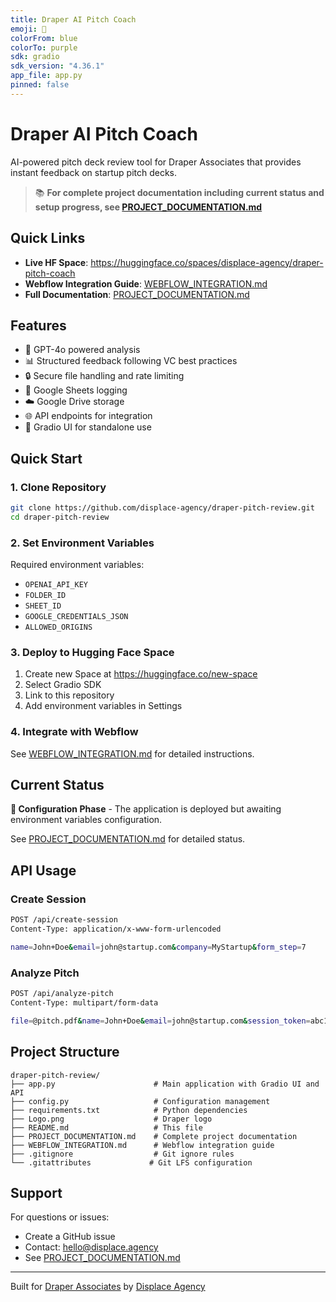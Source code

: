 ```yaml
---
title: Draper AI Pitch Coach
emoji: 🚀
colorFrom: blue
colorTo: purple
sdk: gradio
sdk_version: "4.36.1"
app_file: app.py
pinned: false
---
```


# Draper AI Pitch Coach

AI-powered pitch deck review tool for Draper Associates that provides instant feedback on startup pitch decks.

> 📚 **For complete project documentation including current status and setup progress, see [PROJECT_DOCUMENTATION.md](PROJECT_DOCUMENTATION.md)**

## Quick Links

- **Live HF Space**: https://huggingface.co/spaces/displace-agency/draper-pitch-coach
- **Webflow Integration Guide**: [WEBFLOW_INTEGRATION.md](WEBFLOW_INTEGRATION.md)
- **Full Documentation**: [PROJECT_DOCUMENTATION.md](PROJECT_DOCUMENTATION.md)

## Features

- 🤖 GPT-4o powered analysis
- 📊 Structured feedback following VC best practices
- 🔒 Secure file handling and rate limiting
- 📝 Google Sheets logging
- ☁️ Google Drive storage
- 🌐 API endpoints for integration
- 🎨 Gradio UI for standalone use

## Quick Start

### 1. Clone Repository
```bash
git clone https://github.com/displace-agency/draper-pitch-review.git
cd draper-pitch-review
```

### 2. Set Environment Variables
Required environment variables:
- `OPENAI_API_KEY`
- `FOLDER_ID` 
- `SHEET_ID`
- `GOOGLE_CREDENTIALS_JSON`
- `ALLOWED_ORIGINS`

### 3. Deploy to Hugging Face Space
1. Create new Space at https://huggingface.co/new-space
2. Select Gradio SDK
3. Link to this repository
4. Add environment variables in Settings

### 4. Integrate with Webflow
See [WEBFLOW_INTEGRATION.md](WEBFLOW_INTEGRATION.md) for detailed instructions.

## Current Status

**🔄 Configuration Phase** - The application is deployed but awaiting environment variables configuration.

See [PROJECT_DOCUMENTATION.md](PROJECT_DOCUMENTATION.md#current-status) for detailed status.

## API Usage

### Create Session
```bash
POST /api/create-session
Content-Type: application/x-www-form-urlencoded

name=John+Doe&email=john@startup.com&company=MyStartup&form_step=7
```

### Analyze Pitch
```bash
POST /api/analyze-pitch
Content-Type: multipart/form-data

file=@pitch.pdf&name=John+Doe&email=john@startup.com&session_token=abc123
```

## Project Structure

```
draper-pitch-review/
├── app.py                      # Main application with Gradio UI and API
├── config.py                   # Configuration management
├── requirements.txt            # Python dependencies
├── Logo.png                    # Draper logo
├── README.md                   # This file
├── PROJECT_DOCUMENTATION.md    # Complete project documentation
├── WEBFLOW_INTEGRATION.md      # Webflow integration guide
├── .gitignore                  # Git ignore rules
└── .gitattributes             # Git LFS configuration
```

## Support

For questions or issues:
- Create a GitHub issue
- Contact: hello@displace.agency
- See [PROJECT_DOCUMENTATION.md](PROJECT_DOCUMENTATION.md#contact--support)

---

Built for [Draper Associates](https://www.draper.vc) by [Displace Agency](https://displace.agency)
